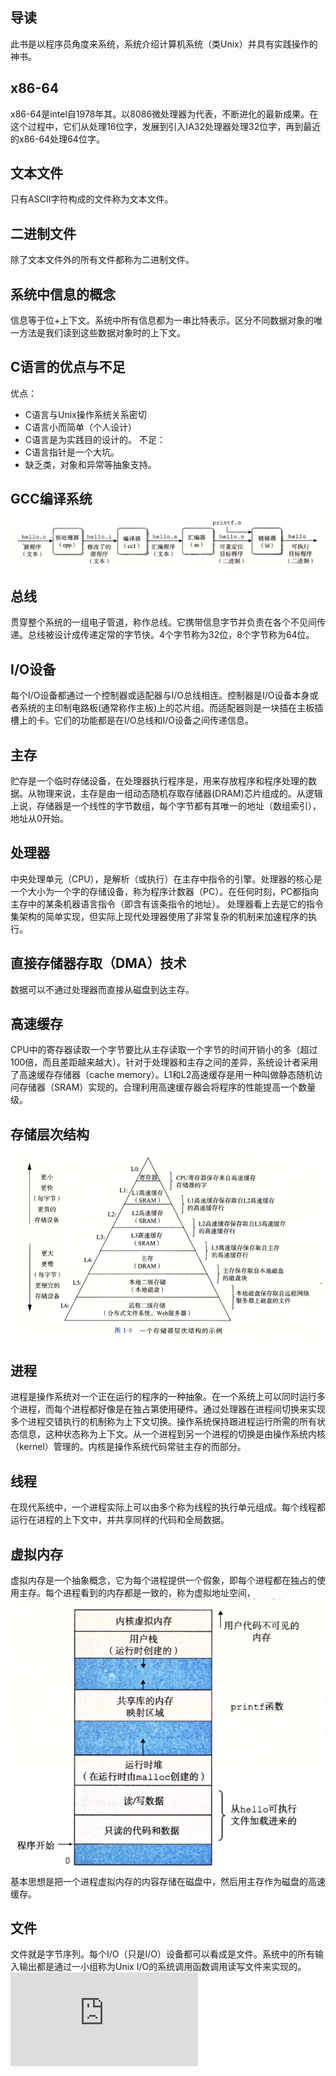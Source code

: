 ## 导读
此书是以程序员角度来系统，系统介绍计算机系统（类Unix）并具有实践操作的神书。
## x86-64
x86-64是intel自1978年其。以8086微处理器为代表，不断进化的最新成果。在这个过程中，它们从处理16位字，发展到引入IA32处理器处理32位字，再到最近的x86-64处理64位字。
## 文本文件
只有ASCII字符构成的文件称为文本文件。
## 二进制文件
除了文本文件外的所有文件都称为二进制文件。
## 系统中信息的概念
信息等于位+上下文。系统中所有信息都为一串比特表示。区分不同数据对象的唯一方法是我们读到这些数据对象时的上下文。
## C语言的优点与不足
优点：
- C语言与Unix操作系统关系密切
- C语言小而简单（个人设计）
- C语言是为实践目的设计的。
不足：
- C语言指针是一个大坑。
- 缺乏类，对象和异常等抽象支持。
## GCC编译系统
![img](https://github.com/result17/blog/blob/master/imgs/gcc.png?raw=true)
## 总线
贯穿整个系统的一组电子管道，称作总线。它携带信息字节并负责在各个不见间传递。总线被设计成传递定常的字节快。4个字节称为32位，8个字节称为64位。
## I/O设备
每个I/O设备都通过一个控制器或适配器与I/O总线相连。控制器是I/O设备本身或者系统的主印制电路板(通常称作主板)上的芯片组。而适配器则是一块插在主板插槽上的卡。它们的功能都是在I/O总线和I/O设备之间传递信息。
## 主存
贮存是一个临时存储设备，在处理器执行程序是，用来存放程序和程序处理的数据。从物理来说，主存是由一组动态随机存取存储器(DRAM)芯片组成的。从逻辑上说，存储器是一个线性的字节数组，每个字节都有其唯一的地址（数组索引），地址从0开始。
## 处理器
中央处理单元（CPU），是解析（或执行）在主存中指令的引擎。处理器的核心是一个大小为一个字的存储设备，称为程序计数器（PC）。在任何时刻，PC都指向主存中的某条机器语言指令（即含有该条指令的地址）。
处理器看上去是它的指令集架构的简单实现，但实际上现代处理器使用了非常复杂的机制来加速程序的执行。
## 直接存储器存取（DMA）技术
数据可以不通过处理器而直接从磁盘到达主存。
## 高速缓存
CPU中的寄存器读取一个字节要比从主存读取一个字节的时间开销小的多（超过100倍，而且差距越来越大）。针对于处理器和主存之间的差异，系统设计者采用了高速缓存存储器（cache memory）。L1和L2高速缓存是用一种叫做静态随机访问存储器（SRAM）实现的。合理利用高速缓存器会将程序的性能提高一个数量级。
## 存储层次结构
![img](https://github.com/result17/blog/blob/master/imgs/memory.png?raw=true)
## 进程
进程是操作系统对一个正在运行的程序的一种抽象。在一个系统上可以同时运行多个进程，而每个进程都好像是在独占第使用硬件。通过处理器在进程间切换来实现多个进程交错执行的机制称为上下文切换。操作系统保持跟进程运行所需的所有状态信息，这种状态称为上下文。从一个进程到另一个进程的切换是由操作系统内核（kernel）管理的。内核是操作系统代码常驻主存的而部分。
## 线程
在现代系统中，一个进程实际上可以由多个称为线程的执行单元组成。每个线程都运行在进程的上下文中，并共享同样的代码和全局数据。
## 虚拟内存
虚拟内存是一个抽象概念，它为每个进程提供一个假象，即每个进程都在独占的使用主存。每个进程看到的内存都是一致的，称为虚拟地址空间，
![img](https://github.com/result17/blog/blob/master/imgs/fakeMemory.png?raw=true)
基本思想是把一个进程虚拟内存的内容存储在磁盘中，然后用主存作为磁盘的高速缓存。
## 文件
文件就是字节序列。每个I/O（只是I/O）设备都可以看成是文件。系统中的所有输入输出都是通过一小组称为Unix I/O的系统调用函数调用读写文件来实现的。
![equation](http://latex.codecogs.com/gif.latex?O_t%3D%5Ctext%20%7B%20Onset%20event%20at%20time%20bin%20%7D%20t)

